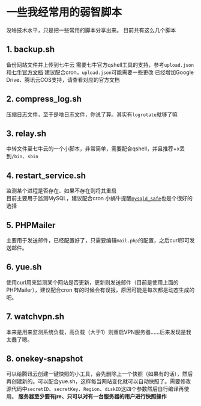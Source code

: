 一些我经常用的弱智脚本
====
没啥技术水平，只是把一些常用的脚本分享出来。
目前共有这么几个脚本
## 1. backup.sh
备份网站文件并上传到七牛云
需要七牛官方qshell工具的支持，参考`upload.json`和[七牛官方文档](https://support.qiniu.com/question/198313) 
建议配合cron，`upload.json`可能需要一些更改
已经增加Google Drive、腾讯云COS支持，请查看对应的官方文档
## 2. compress_log.sh
压缩日志文件，至于是啥日志文件，你说了算。其实有`logrotate`就够了嘛
## 3. relay.sh
中转文件至七牛云的一个小脚本，非常简单，需要配合qshell，并且推荐+x丢到`/bin`、`sbin`
## 4. restart_service.sh
监测某个进程是否存在、如果不存在则将其重启<br>
目前主要用于监测MySQL，建议配合cron
小蜗牛提醒[`mysqld_safe`](https://www.mingyueli.com/2017/03/07/mysqld-mysqld-safe/)也是个很好的选择
## 5. PHPMailer
主要用于发送邮件，已经配置好了，只需要编辑`mail.php`的配置，之后curl即可发送邮件。
## 6. yue.sh
使用curl用来监测某个网站是否更新，更新则发送邮件（目前是使用上面的PHPMailer），建议配合cron
有的时候会有误报，原因可能是每次都是动态生成的吧。
## 7. watchvpn.sh
本来是用来监测系统负载，高负载（大于1）则重启VPN服务器……后来发现是我太蠢了嗯。
## 8. onekey-snapshot
可以给腾讯云创建一键快照的小工具，会先删除上一个快照（如果有的话），然后再创建新的。可以配合yue.sh，这样每当网站变化就可以自动快照了。需要修改源代码中`secretID`、`secretKey`、`Region`、`diskID`这四个参数然后自行编译再使用。
**服务器至少要有jre、只可以对有一台服务器的用户进行快照操作**
